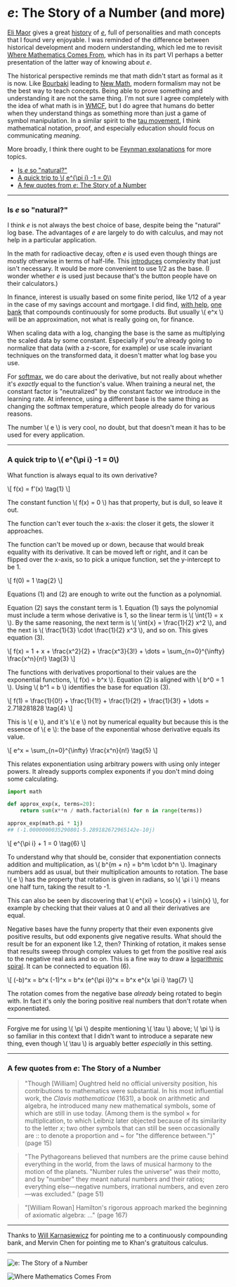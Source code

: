 # _e_: The Story of a Number (and more)

[Eli Maor][] gives a great [history][] of [_e_][], full of
personalities and math concepts that I found very enjoyable. I was
reminded of the difference between historical development and modern
understanding, which led me to revisit
[Where Mathematics Comes From][], which has in its part VI perhaps a
better presentation of the latter way of knowing about _e_.

[Eli Maor]: https://en.wikipedia.org/wiki/Eli_Maor
[history]: https://press.princeton.edu/books/paperback/9780691168487/e-the-story-of-a-number
[_e_]: https://simple.wikipedia.org/wiki/E_(mathematical_constant)
[Where Mathematics Comes From]: https://en.wikipedia.org/wiki/Where_Mathematics_Comes_From

The historical perspective reminds me that math didn't start as formal
as it is now. Like [Bourbaki][] leading to [New Math][], modern
formalism may not be the best way to teach concepts. Being able to
prove something and understanding it are not the same thing. I'm not
sure I agree completely with the idea of what math is in [WMCF][], but
I do agree that humans do better when they understand things as
something more than just a game of symbol manipulation. In a similar
spirit to the [tau movement][], I think mathematical notation, proof,
and especially education should focus on communicating _meaning_.

[Bourbaki]: https://en.wikipedia.org/wiki/Nicolas_Bourbaki
[New Math]: https://en.wikipedia.org/wiki/New_Math
[WMCF]: https://en.wikipedia.org/wiki/Where_Mathematics_Comes_From
[tau movement]: https://tauday.com/tau-manifesto

More broadly, I think there ought to be [Feynman explanations][] for
more topics.

[Feynman explanations]: https://fs.blog/2012/04/feynman-technique/

 * [Is _e_ so "natural?"](#is_e_so_natural)
 * [A quick trip to \\( e^{\pi i} -1 = 0\\)](#a_quick_trip)
 * [A few quotes from _e_: The Story of a Number](#a_few_quotes)


---

### <a name="is_e_so_natural"></a>Is _e_ so "natural?"

I think _e_ is not always the best choice of base, despite being the
"natural" log base. The advantages of _e_ are largely to do with
calculus, and may not help in a particular application.

In the math for radioactive decay, often _e_ is used even though
things are mostly otherwise in terms of half-life. This [introduces][]
complexity that just isn't necessary. It would be more convenient to
use 1/2 as the base. (I wonder whether _e_ is used just because that's
the button people have on their calculators.)

[introduces]: https://www.khanacademy.org/science/physics/quantum-physics/in-in-nuclei/v/exponential-decay-formula-proof-can-skip-involves-calculus

In finance, interest is usually based on some finite period, like 1/12
of a year in the case of my savings account and mortgage. I did find,
[with help][], [one bank][] that compounds continuously for some
products. But usually \\( e^x \\) will be an approximation, not what
is really going on, for finance.

[with help]: https://twitter.com/planarrowspace/status/1293999229363458051
[one bank]: https://www.myfreeholdbank.com/savings.aspx

When scaling data with a log, changing the base is the same as
multiplying the scaled data by some constant. Especially if you're
already going to normalize that data (with a z-score, for example) or
use scale invariant techniques on the transformed data, it doesn't
matter what log base you use.

For [softmax][], we do care about the derivative, but not really about
whether it's _exactly_ equal to the function's value. When training a
neural net, the constant factor is "neutralized" by the constant
factor we introduce in the learning rate. At inference, using a
different base is the same thing as changing the softmax temperature,
which people already do for various reasons.

[softmax]: https://en.wikipedia.org/wiki/Softmax_function

The number \\( e \\) is very cool, no doubt, but that doesn't mean it
has to be used for every application.


---

### <a name="a_quick_trip"></a>A quick trip to \\( e^{\pi i} -1 = 0\\)

What function is always equal to its own derivative?

\\[ f(x) = f'(x) \tag{1} \\]

The constant function \\( f(x) = 0 \\) has that property, but is dull,
so leave it out.

The function can't ever touch the x-axis: the closer it gets, the
slower it approaches.

<!-- Then the function can't ever touch the x-axis, because of
something like Zeno's paradox." -->

The function can't be moved up or down, because that would break
equality with its derivative. It can be moved left or right, and it
can be flipped over the x-axis, so to pick a unique function, set the
y-intercept to be 1.

\\[ f(0) = 1 \tag{2} \\]

Equations (1) and (2) are enough to write out the function as a
polynomial.

Equation (2) says the constant term is 1. Equation (1) says the
polynomial must include a term whose derivative is 1, so the linear
term is \\( \int{1} = x \\). By the same reasoning, the next term is
\\( \int{x} = \frac{1}{2} x^2 \\), and the next is \\( \frac{1}{3}
\cdot \frac{1}{2} x^3 \\), and so on. This gives equation (3).

\\[ f(x) =
    1 + x + \frac{x^2}{2} + \frac{x^3}{3!} + \dots =
    \sum_{n=0}^{\infty} \frac{x^n}{n!}
    \tag{3} \\]

The functions with derivatives proportional to their values are the
exponential functions, \\( f(x) = b^x \\). Equation (2) is aligned
with \\( b^0 = 1 \\). Using \\( b^1 = b \\) identifies the base for
equation (3).

\\[ f(1) =
    \frac{1}{0!} + \frac{1}{1!} + \frac{1}{2!} + \frac{1}{3!} + \dots =
    2.718281828
    \tag{4} \\]

This is \\( e \\), and it's \\( e \\) not by numerical equality but
because this is the essence of \\( e \\): the base of the exponential
whose derivative equals its value.

\\[ e^x = \sum_{n=0}^{\infty} \frac{x^n}{n!} \tag{5} \\]

This relates exponentiation using arbitrary powers with using only
integer powers. It already supports complex exponents if you don't
mind doing some calculating.

```python
import math

def approx_exp(x, terms=20):
    return sum(x**n / math.factorial(n) for n in range(terms))

approx_exp(math.pi * 1j)
## (-1.0000000035290801-5.289182672965142e-10j)
```

\\[ e^{\pi i} + 1 = 0 \tag{6} \\]

To understand why that should be, consider that exponentiation
connects addition and multiplication, as \\( b^{m + n} = b^m \cdot b^n
\\). Imaginary numbers add as usual, but their multiplication amounts
to rotation. The base \\( e \\) has the property that rotation is
given in radians, so \\( \pi i \\) means one half turn, taking the
result to -1.

This can also be seen by discovering that \\( e^{xi} = \cos{x} + i
\sin{x} \\), for example by checking that their values at 0 and all
their derivatives are equal.

Negative bases have the funny property that their even exponents give
positive results, but odd exponents give negative results. What should
the result be for an exponent like 1.2, then? Thinking of rotation, it
makes sense that results sweep through complex values to get from the
positive real axis to the negative real axis and so on. This is a fine
way to draw a [logarithmic spiral][]. It can be connected to equation
(6).

[logarithmic spiral]: https://en.wikipedia.org/wiki/Logarithmic_spiral

\\[ (-b)^x = b^x (-1)^x = b^x (e^{\pi i})^x = b^x e^{x \pi i} \tag{7} \\]

The rotation comes from the negative base _already_ being rotated to
begin with. In fact it's only the boring positive real numbers that
don't rotate when exponentiated.

---

Forgive me for using \\( \pi \\) despite mentioning \\( \tau \\)
above; \\( \pi \\) is so familiar in this context that I didn't want
to introduce a separate new thing, even though \\( \tau \\) is
arguably better _especially_ in this setting.


---

### <a name="a_few_quotes"></a>A few quotes from _e_: The Story of a Number

> "Though [William] Oughtred held no official university position, his
> contributions to mathematics were substantial. In his most
> influential work, the _Clavis mathematicae_ (1631), a book on
> arithmetic and algebra, he introduced many new mathematical symbols,
> some of which are still in use today. (Among them is the symbol ×
> for multiplication, to which Leibniz later objected because of its
> similarity to the letter _x_; two other symbols that can still be
> seen occasionally are :: to denote a proportion and ~ for "the
> difference between.")" (page 15)

> "The Pythagoreans believed that numbers are the prime cause behind
> everything in the world, from the laws of musical harmony to the
> motion of the planets. "Number rules the universe" was their motto,
> and by "number" they meant natural numbers and their ratios;
> everything else—negative numbers, irrational numbers, and even
> zero—was excluded." (page 51)

> "[William Rowan] Hamilton's rigorous approach marked the beginning
> of axiomatic algebra: ..." (page 167)


---

Thanks to [Will Karnasiewicz][] for pointing me to a continuously
compounding bank, and Mervin Chen for pointing me to Khan's gratuitous
calculus.

[Will Karnasiewicz]: https://twitter.com/wmkarney


---

![e: The Story of a Number](e_cover.jpg)

![Where Mathematics Comes From](Where_Mathematics_Comes_From.jpg)
